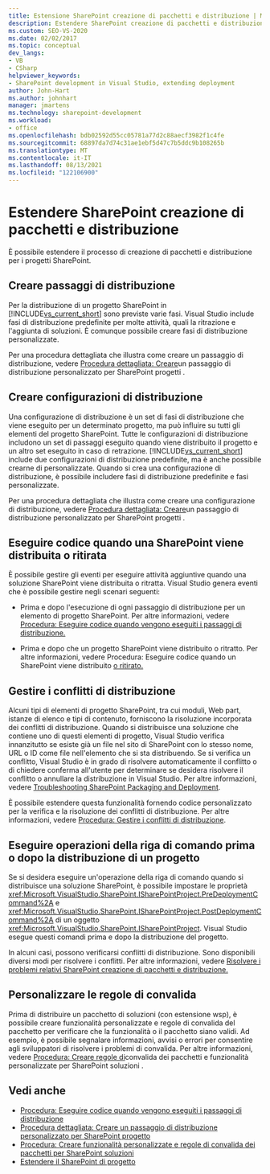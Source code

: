 ```yaml
---
title: Estensione SharePoint creazione di pacchetti e distribuzione | Microsoft Docs
description: Estendere SharePoint creazione di pacchetti e distribuzione. Creare passaggi e configurazioni di distribuzione. Gestire i conflitti di distribuzione. Personalizzare le regole di convalida.
ms.custom: SEO-VS-2020
ms.date: 02/02/2017
ms.topic: conceptual
dev_langs:
- VB
- CSharp
helpviewer_keywords:
- SharePoint development in Visual Studio, extending deployment
author: John-Hart
ms.author: johnhart
manager: jmartens
ms.technology: sharepoint-development
ms.workload:
- office
ms.openlocfilehash: bdb02592d55cc05781a77d2c88aecf3982f1c4fe
ms.sourcegitcommit: 68897da7d74c31ae1ebf5d47c7b5ddc9b108265b
ms.translationtype: MT
ms.contentlocale: it-IT
ms.lasthandoff: 08/13/2021
ms.locfileid: "122106900"
---
```

# <a name="extend-sharepoint-packaging-and-deployment"></a>Estendere SharePoint creazione di pacchetti e distribuzione
  È possibile estendere il processo di creazione di pacchetti e distribuzione per i progetti SharePoint.

## <a name="create-deployment-steps"></a>Creare passaggi di distribuzione
 Per la distribuzione di un progetto SharePoint in [!INCLUDE[vs_current_short](../sharepoint/includes/vs-current-short-md.md)] sono previste varie fasi. Visual Studio include fasi di distribuzione predefinite per molte attività, quali la ritrazione e l'aggiunta di soluzioni. È comunque possibile creare fasi di distribuzione personalizzate.

 Per una procedura dettagliata che illustra come creare un passaggio di distribuzione, vedere [Procedura dettagliata: Creare](../sharepoint/walkthrough-creating-a-custom-deployment-step-for-sharepoint-projects.md)un passaggio di distribuzione personalizzato per SharePoint progetti .

## <a name="create-deployment-configurations"></a>Creare configurazioni di distribuzione
 Una configurazione di distribuzione è un set di fasi di distribuzione che viene eseguito per un determinato progetto, ma può influire su tutti gli elementi del progetto SharePoint. Tutte le configurazioni di distribuzione includono un set di passaggi eseguito quando viene distribuito il progetto e un altro set eseguito in caso di retrazione. [!INCLUDE[vs_current_short](../sharepoint/includes/vs-current-short-md.md)] include due configurazioni di distribuzione predefinite, ma è anche possibile crearne di personalizzate. Quando si crea una configurazione di distribuzione, è possibile includere fasi di distribuzione predefinite e fasi personalizzate.

 Per una procedura dettagliata che illustra come creare una configurazione di distribuzione, vedere [Procedura dettagliata: Creare](../sharepoint/walkthrough-creating-a-custom-deployment-step-for-sharepoint-projects.md)un passaggio di distribuzione personalizzato per SharePoint progetti .

## <a name="run-code-when-a-sharepoint-solution-is-deployed-or-retracted"></a>Eseguire codice quando una SharePoint viene distribuita o ritirata
 È possibile gestire gli eventi per eseguire attività aggiuntive quando una soluzione SharePoint viene distribuita o ritratta. Visual Studio genera eventi che è possibile gestire negli scenari seguenti:

- Prima e dopo l'esecuzione di ogni passaggio di distribuzione per un elemento di progetto SharePoint. Per altre informazioni, vedere [Procedura: Eseguire codice quando vengono eseguiti i passaggi di distribuzione.](../sharepoint/how-to-run-code-when-deployment-steps-are-executed.md)

- Prima e dopo che un progetto SharePoint viene distribuito o ritratto. Per altre informazioni, vedere Procedura: Eseguire codice quando un SharePoint viene distribuito [o ritirato.](../sharepoint/how-to-run-code-when-a-sharepoint-project-is-deployed-or-retracted.md)

## <a name="handle-deployment-conflicts"></a>Gestire i conflitti di distribuzione
 Alcuni tipi di elementi di progetto SharePoint, tra cui moduli, Web part, istanze di elenco e tipi di contenuto, forniscono la risoluzione incorporata dei conflitti di distribuzione. Quando si distribuisce una soluzione che contiene uno di questi elementi di progetto, Visual Studio verifica innanzitutto se esiste già un file nel sito di SharePoint con lo stesso nome, URL o ID come file nell'elemento che si sta distribuendo. Se si verifica un conflitto, Visual Studio è in grado di risolvere automaticamente il conflitto o di chiedere conferma all'utente per determinare se desidera risolvere il conflitto o annullare la distribuzione in Visual Studio. Per altre informazioni, vedere [Troubleshooting SharePoint Packaging and Deployment](../sharepoint/troubleshooting-sharepoint-packaging-and-deployment.md).

 È possibile estendere questa funzionalità fornendo codice personalizzato per la verifica e la risoluzione dei conflitti di distribuzione. Per altre informazioni, vedere [Procedura: Gestire i conflitti di distribuzione](../sharepoint/how-to-handle-deployment-conflicts.md).

## <a name="run-command-line-operations-before-or-after-a-project-is-deployed"></a>Eseguire operazioni della riga di comando prima o dopo la distribuzione di un progetto
 Se si desidera eseguire un'operazione della riga di comando quando si distribuisce una soluzione SharePoint, è possibile impostare le proprietà <xref:Microsoft.VisualStudio.SharePoint.ISharePointProject.PreDeploymentCommand%2A> e <xref:Microsoft.VisualStudio.SharePoint.ISharePointProject.PostDeploymentCommand%2A> di un oggetto <xref:Microsoft.VisualStudio.SharePoint.ISharePointProject>. Visual Studio esegue questi comandi prima e dopo la distribuzione del progetto.

 In alcuni casi, possono verificarsi conflitti di distribuzione. Sono disponibili diversi modi per risolvere i conflitti. Per altre informazioni, vedere [Risolvere i problemi relativi SharePoint creazione di pacchetti e distribuzione.](../sharepoint/troubleshooting-sharepoint-packaging-and-deployment.md)

## <a name="customize-validation-rules"></a>Personalizzare le regole di convalida
 Prima di distribuire un pacchetto di soluzioni (con estensione wsp), è possibile creare funzionalità personalizzate e regole di convalida del pacchetto per verificare che la funzionalità o il pacchetto siano validi. Ad esempio, è possibile segnalare informazioni, avvisi o errori per consentire agli sviluppatori di risolvere i problemi di convalida. Per altre informazioni, vedere [Procedura: Creare regole di](../sharepoint/how-to-create-custom-feature-and-package-validation-rules-for-sharepoint-solutions.md)convalida dei pacchetti e funzionalità personalizzate per SharePoint soluzioni .

## <a name="see-also"></a>Vedi anche
- [Procedura: Eseguire codice quando vengono eseguiti i passaggi di distribuzione](../sharepoint/how-to-run-code-when-deployment-steps-are-executed.md)
- [Procedura dettagliata: Creare un passaggio di distribuzione personalizzato per SharePoint progetto](../sharepoint/walkthrough-creating-a-custom-deployment-step-for-sharepoint-projects.md)
- [Procedura: Creare funzionalità personalizzate e regole di convalida dei pacchetti per SharePoint soluzioni](../sharepoint/how-to-create-custom-feature-and-package-validation-rules-for-sharepoint-solutions.md)
- [Estendere il SharePoint di progetto](../sharepoint/extending-the-sharepoint-project-system.md)
